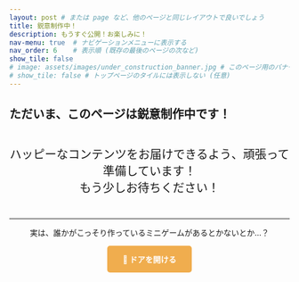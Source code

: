 ```yaml
---
layout: post # または page など、他のページと同じレイアウトで良いでしょう
title: 鋭意制作中！
description: もうすぐ公開！お楽しみに！
nav-menu: true  # ナビゲーションメニューに表示する
nav_order: 6    # 表示順 (既存の最後のページの次など)
show_tile: false
# image: assets/images/under_construction_banner.jpg # このページ用のバナー画像 (任意)
# show_tile: false # トップページのタイルには表示しない (任意)
---
```


## ただいま、このページは鋭意制作中です！

<p style="text-align: center; font-size: 1.5em; margin-top: 2em; margin-bottom: 2em;">
   ハッピーなコンテンツをお届けできるよう、頑張って準備しています！<br>
  もう少しお待ちください！
</p>

---



<p style="text-align: center;">
  実は、誰かがこっそり作っているミニゲームがあるとかないとか…？<br>
</p>

<p style="text-align: center; margin-top: 1em;">
  <a href="ここにWebゲームのURL" target="_blank" title="ミニゲームへGO!" style="display: inline-block; padding: 1em 2em; background-color: #f0ad4e; color: white; text-decoration: none; border-radius: 5px; font-weight: bold;">
    🚪 ドアを開ける
  </a>
  <!-- もしドアのアイコン画像があれば -->
  <!-- <a href="ここにWebゲームのURL" target="_blank">
    <img src="{{ site.baseurl }}/assets/images/door_icon.png" alt="ミニゲームへのドア" style="width: 100px; height: auto;">
  </a> -->
</p>